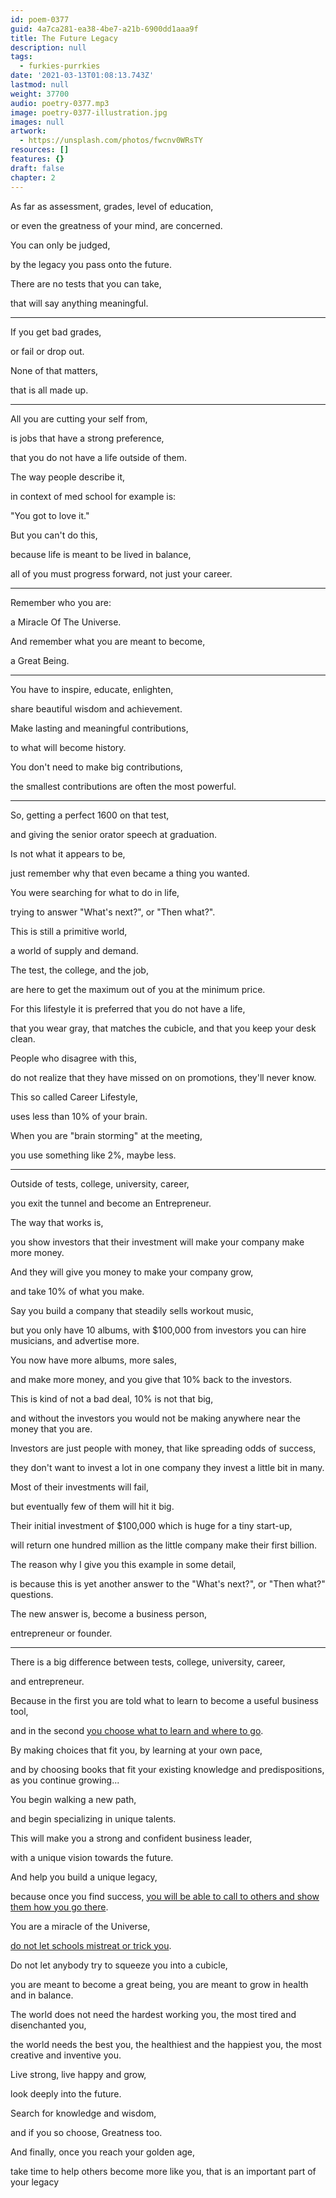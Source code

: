 ```yaml
---
id: poem-0377
guid: 4a7ca281-ea38-4be7-a21b-6900dd1aaa9f
title: The Future Legacy
description: null
tags:
  - furkies-purrkies
date: '2021-03-13T01:08:13.743Z'
lastmod: null
weight: 37700
audio: poetry-0377.mp3
image: poetry-0377-illustration.jpg
images: null
artwork:
  - https://unsplash.com/photos/fwcnv0WRsTY
resources: []
features: {}
draft: false
chapter: 2
---
```


As far as assessment, grades, level of education,

or even the greatness of your mind, are concerned.

You can only be judged,

by the legacy you pass onto the future.

There are no tests that you can take,

that will say anything meaningful.

---

If you get bad grades,

or fail or drop out.

None of that matters,

that is all made up.

---

All you are cutting your self from,

is jobs that have a strong preference,

that you do not have a life outside of them.

The way people describe it,

in context of med school for example is:

"You got to love it."

But you can't do this,

because life is meant to be lived in balance,

all of you must progress forward, not just your career.

---

Remember who you are:

a Miracle Of The Universe.

And remember what you are meant to become,

a Great Being.

---

You have to inspire, educate, enlighten,

share beautiful wisdom and achievement.

Make lasting and meaningful contributions,

to what will become history.

You don't need to make big contributions,

the smallest contributions are often the most powerful.

---

So, getting a perfect 1600 on that test,

and giving the senior orator speech at graduation.

Is not what it appears to be,

just remember why that even became a thing you wanted.

You were searching for what to do in life,

trying to answer "What's next?", or "Then what?".

This is still a primitive world,

a world of supply and demand.

The test, the college, and the job,

are here to get the maximum out of you at the minimum price.

For this lifestyle it is preferred that you do not have a life,

that you wear gray, that matches the cubicle, and that you keep your desk clean.

People who disagree with this,

do not realize that they have missed on on promotions, they'll never know.

This so called Career Lifestyle,

uses less than 10% of your brain.

When you are "brain storming" at the meeting,

you use something like 2%, maybe less.

---

Outside of tests, college, university, career,

you exit the tunnel and become an Entrepreneur.

The way that works is,

you show investors that their investment will make your company make more money.

And they will give you money to make your company grow,

and take 10% of what you make.

Say you build a company that steadily sells workout music,

but you only have 10 albums, with $100,000 from investors you can hire musicians, and advertise more.

You now have more albums, more sales,

and make more money, and you give that 10% back to the investors.

This is kind of not a bad deal, 10% is not that big,

and without the investors you would not be making anywhere near the money that you are.

Investors are just people with money, that like spreading odds of success,

they don't want to invest a lot in one company they invest a little bit in many.

Most of their investments will fail,

but eventually few of them will hit it big.

Their initial investment of $100,000 which is huge for a tiny start-up,

will return one hundred million as the little company make their first billion.

The reason why I give you this example in some detail,

is because this is yet another answer to the "What's next?", or "Then what?" questions.

The new answer is, become a business person,

entrepreneur or founder.

---

There is a big difference between tests, college, university, career,

and entrepreneur.

Because in the first you are told what to learn to become a useful business tool,

and in the second [you choose what to learn and where to go](https://www.youtube.com/watch?v=2Yt6raj-S1M).

By making choices that fit you, by learning at your own pace,

and by choosing books that fit your existing knowledge and predispositions, as you continue growing...

You begin walking a new path,

and begin specializing in unique talents.

This will make you a strong and confident business leader,

with a unique vision towards the future.

And help you build a unique legacy,

because once you find success, [you will be able to call to others and show them how you go there](https://www.youtube.com/watch?v=BDgelEJwZoo).

You are a miracle of the Universe,

[do not let schools mistreat or trick you](https://www.youtube.com/watch?v=sxyKNMrhEvY).

Do not let anybody try to squeeze you into a cubicle,

you are meant to become a great being, you are meant to grow in health and in balance.

The world does not need the hardest working you, the most tired and disenchanted you,

the world needs the best you, the healthiest and the happiest you, the most creative and inventive you.

Live strong, live happy and grow,

look deeply into the future.

Search for knowledge and wisdom,

and if you so choose, Greatness too.

And finally, once you reach your golden age,

take time to help others become more like you, that is an important part of your legacy
